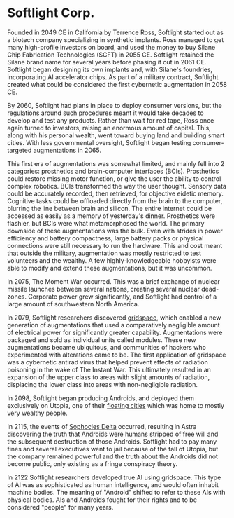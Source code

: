 # Softlight Corp.

<meta property="og:description" content="Founded in 2049 CE by Terrence Ross, Softlight started out as a biotech company specializing in synthetic implants.">

Founded in 2049 CE in California by Terrence Ross, Softlight started out as a biotech company specializing in synthetic implants. Ross managed to get many high-profile investors on board, and used the money to buy Silane Chip Fabrication Technologies (SCFT) in 2055 CE. Softlight retained the Silane brand name for several years before phasing it out in 2061 CE. Softlight began designing its own implants and, with Silane's foundries, incorporating AI accelerator chips. As part of a military contract, Softlight created what could be considered the first cybernetic augmentation in 2058 CE.

By 2060, Softlight had plans in place to deploy consumer versions, but the regulations around such procedures meant it would take decades to develop and test any products. Rather than wait for red tape, Ross once again turned to investors, raising an enormous amount of capital. This, along with his personal wealth, went toward buying land and building smart cities. With less governmental oversight, Softlight began testing consumer-targeted augmentations in 2065.

This first era of augmentations was somewhat limited, and mainly fell into 2 categories: prosthetics and brain-computer interfaces (BCIs). Prosthetics could restore missing motor function, or give the user the ability to control complex robotics. BCIs transformed the way the user thought. Sensory data could be accurately recorded, then retrieved, for objective eidetic memory. Cognitive tasks could be offloaded directly from the brain to the computer, blurring the line between brain and silicon. The entire internet could be accessed as easily as a memory of yesterday's dinner. Prosthetics were flashier, but BCIs were what metamorphosed the world. The primary downside of these augmentations was the bulk. Even with strides in power efficiency and battery compactness, large battery packs or physical connections were still necessary to run the hardware. This and cost meant that outside the military, augmentation was mostly restricted to test volunteers and the wealthy. A few highly-knowledgeable hobbyists were able to modify and extend these augmentations, but it was uncommon.

In 2075, The Moment War occurred. This was a brief exchange of nuclear missile launches between several nations, creating several nuclear dead-zones. Corporate power grew significantly, and Softlight had control of a large amount of southwestern North America.

In 2079, Softlight researchers discovered [gridspace](../gridspace.md), which enabled a new generation of augmentations that used a comparatively negligible amount of electrical power for significantly greater capability. Augmentations were packaged and sold as individual units called modules. These new augmentations became ubiquitous, and communities of hackers who experimented with alterations came to be. The first application of gridspace was a cybernetic antirad virus that helped prevent effects of radiation poisoning in the wake of The Instant War. This ultimately resulted in an expansion of the upper class to areas with slight amounts of radiation, displacing the lower class into areas with non-negligible radiation.

In 2098, Softlight began producing Androids, and deployed them exclusively on Utopia, one of their [floating cities](../floating-cities.md) which was home to mostly very wealthy people.

In 2115, the events of [Sophocles Delta](../../../../stories/sophocles-delta.md) occurred, resulting in Astra discovering the truth that Androids were humans stripped of free will and the subsequent destruction of those Androids. Softlight had to pay many fines and several executives went to jail because of the fall of Utopia, but the company remained powerful and the truth about the Androids did not become public, only existing as a fringe conspiracy theory.

In 2122 Softlight researchers developed true AI using gridspace. This type of AI was as sophisticated as human intelligence, and would often inhabit machine bodies. The meaning of "Android" shifted to refer to these AIs with physical bodies. AIs and Androids fought for their rights and to be considered "people" for many years.